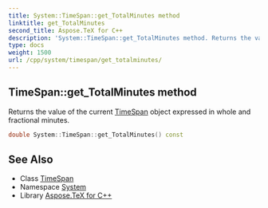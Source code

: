 ```yaml
---
title: System::TimeSpan::get_TotalMinutes method
linktitle: get_TotalMinutes
second_title: Aspose.TeX for C++
description: 'System::TimeSpan::get_TotalMinutes method. Returns the value of the current TimeSpan object expressed in whole and fractional minutes in C++.'
type: docs
weight: 1500
url: /cpp/system/timespan/get_totalminutes/
---
```

## TimeSpan::get_TotalMinutes method


Returns the value of the current [TimeSpan](../) object expressed in whole and fractional minutes.

```cpp
double System::TimeSpan::get_TotalMinutes() const
```

## See Also

* Class [TimeSpan](../)
* Namespace [System](../../)
* Library [Aspose.TeX for C++](../../../)
